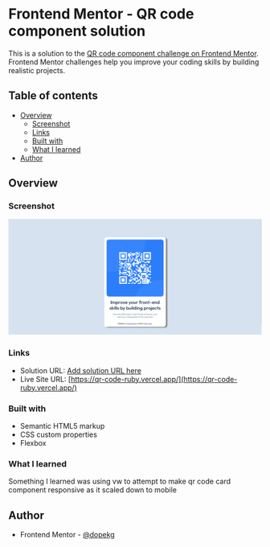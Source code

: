 # Frontend Mentor - QR code component solution

This is a solution to the [QR code component challenge on Frontend Mentor](https://www.frontendmentor.io/challenges/qr-code-component-iux_sIO_H). Frontend Mentor challenges help you improve your coding skills by building realistic projects. 

## Table of contents

- [Overview](#overview)
  - [Screenshot](#screenshot)
  - [Links](#links)
  - [Built with](#built-with)
  - [What I learned](#what-i-learned)
- [Author](#author)


## Overview

### Screenshot

![](./screenshot.png)

### Links

- Solution URL: [Add solution URL here](https://your-solution-url.com)
- Live Site URL: [https://qr-code-ruby.vercel.app/](https://qr-code-ruby.vercel.app/)



### Built with

- Semantic HTML5 markup
- CSS custom properties
- Flexbox


### What I learned

Something I learned was using vw to attempt to make qr code card component responsive as it scaled down to mobile


## Author

- Frontend Mentor - [@dopekg](https://www.frontendmentor.io/profile/dopekg)

